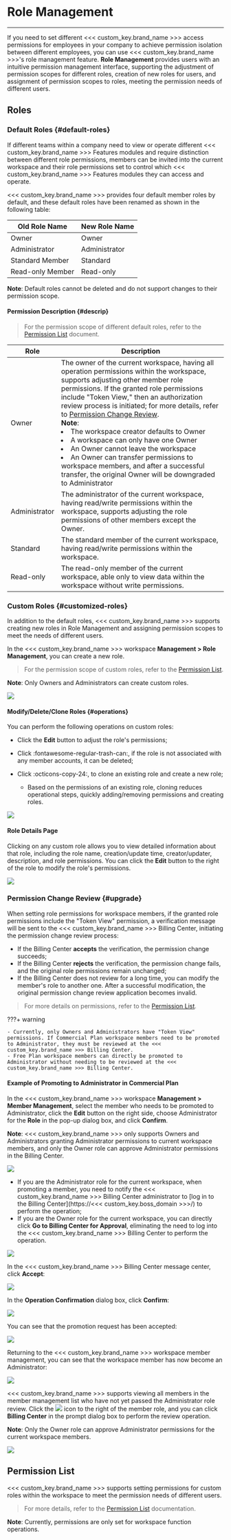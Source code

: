 # Role Management
---

If you need to set different <<< custom_key.brand_name >>> access permissions for employees in your company to achieve permission isolation between different employees, you can use <<< custom_key.brand_name >>>'s role management feature. **Role Management** provides users with an intuitive permission management interface, supporting the adjustment of permission scopes for different roles, creation of new roles for users, and assignment of permission scopes to roles, meeting the permission needs of different users.

## Roles

### Default Roles {#default-roles}

If different teams within a company need to view or operate different <<< custom_key.brand_name >>> Features modules and require distinction between different role permissions, members can be invited into the current workspace and their role permissions set to control which <<< custom_key.brand_name >>> Features modules they can access and operate.

<<< custom_key.brand_name >>> provides four default member roles by default, and these default roles have been renamed as shown in the following table:

| Old Role Name | New Role Name    |
| ------------- | ----------------- |
| Owner         | Owner            |
| Administrator | Administrator    |
| Standard Member | Standard       |
| Read-only Member | Read-only     |

**Note**: Default roles cannot be deleted and do not support changes to their permission scope.

#### Permission Description {#descrip}

> For the permission scope of different default roles, refer to the [Permission List](role-list.md) document.

| **Role** | **Description**                                                     |
| -------- | ------------------------------------------------------------------|
| Owner    | The owner of the current workspace, having all operation permissions within the workspace, supports adjusting other member role permissions. If the granted role permissions include "Token View," then an authorization review process is initiated; for more details, refer to [Permission Change Review](#upgrade).<br />**Note**:<br /><li>The workspace creator defaults to Owner<br /><li>A workspace can only have one Owner<br /><li>An Owner cannot leave the workspace<br /><li>An Owner can transfer permissions to workspace members, and after a successful transfer, the original Owner will be downgraded to Administrator |
| Administrator | The administrator of the current workspace, having read/write permissions within the workspace, supports adjusting the role permissions of other members except the Owner. |
| Standard | The standard member of the current workspace, having read/write permissions within the workspace.                 |
| Read-only | The read-only member of the current workspace, able only to view data within the workspace without write permissions. |

### Custom Roles {#customized-roles}

In addition to the default roles, <<< custom_key.brand_name >>> supports creating new roles in Role Management and assigning permission scopes to meet the needs of different users.

In the <<< custom_key.brand_name >>> workspace **Management > Role Management**, you can create a new role.

> For the permission scope of custom roles, refer to the [Permission List](role-list.md).

**Note**: Only Owners and Administrators can create custom roles.

![](img/8.member_6.png)

#### Modify/Delete/Clone Roles {#operations}

You can perform the following operations on custom roles:

- Click the **Edit** button to adjust the role's permissions;

- Click :fontawesome-regular-trash-can:, if the role is not associated with any member accounts, it can be deleted;

- Click :octicons-copy-24:, to clone an existing role and create a new role;

    - Based on the permissions of an existing role, cloning reduces operational steps, quickly adding/removing permissions and creating roles.

![](img/clone.png)

#### Role Details Page

Clicking on any custom role allows you to view detailed information about that role, including the role name, creation/update time, creator/updater, description, and role permissions. You can click the **Edit** button to the right of the role to modify the role's permissions.

![](img/8.member_13.1.png)

### Permission Change Review {#upgrade}

When setting role permissions for workspace members, if the granted role permissions include the "Token View" permission, a verification message will be sent to the <<< custom_key.brand_name >>> Billing Center, initiating the permission change review process:

- If the Billing Center **accepts** the verification, the permission change succeeds;
- If the Billing Center **rejects** the verification, the permission change fails, and the original role permissions remain unchanged;
- If the Billing Center does not review for a long time, you can modify the member's role to another one. After a successful modification, the original permission change review application becomes invalid.

> For more details on permissions, refer to the [Permission List](role-list.md).

???+ warning

    - Currently, only Owners and Administrators have "Token View" permissions. If Commercial Plan workspace members need to be promoted to Administrator, they must be reviewed at the <<< custom_key.brand_name >>> Billing Center.
    - Free Plan workspace members can directly be promoted to Administrator without needing to be reviewed at the <<< custom_key.brand_name >>> Billing Center.

#### Example of Promoting to Administrator in Commercial Plan

In the <<< custom_key.brand_name >>> workspace **Management > Member Management**, select the member who needs to be promoted to Administrator, click the **Edit** button on the right side, choose Administrator for the **Role** in the pop-up dialog box, and click **Confirm**.

**Note**: <<< custom_key.brand_name >>> only supports Owners and Administrators granting Administrator permissions to current workspace members, and only the Owner role can approve Administrator permissions in the Billing Center.

![](img/11.role_upgrade_1.png)

- If you are the Administrator role for the current workspace, when promoting a member, you need to notify the <<< custom_key.brand_name >>> Billing Center administrator to [log in to the Billing Center](https://<<< custom_key.boss_domain >>>/) to perform the operation;
- If you are the Owner role for the current workspace, you can directly click **Go to Billing Center for Approval**, eliminating the need to log into the <<< custom_key.brand_name >>> Billing Center to perform the operation.

![](img/11.role_upgrade_2.png)

In the <<< custom_key.brand_name >>> Billing Center message center, click **Accept**:

![](img/11.role_upgrade_3.png)

In the **Operation Confirmation** dialog box, click **Confirm**:

![](img/11.role_upgrade_4.png)

You can see that the promotion request has been accepted:

![](img/11.role_upgrade_5.png)

Returning to the <<< custom_key.brand_name >>> workspace member management, you can see that the workspace member has now become an Administrator:

![](img/11.role_upgrade_6.png)

<<< custom_key.brand_name >>> supports viewing all members in the member management list who have not yet passed the Administrator role review. Click the ![](img/4.member_admin_2.png) icon to the right of the member role, and you can click **Billing Center** in the prompt dialog box to perform the review operation.

**Note**: Only the Owner role can approve Administrator permissions for the current workspace members.

![](img/4.member_admin_1.png)

## Permission List

<<< custom_key.brand_name >>> supports setting permissions for custom roles within the workspace to meet the permission needs of different users.

> For more details, refer to the [Permission List](role-list.md) documentation.

**Note**: Currently, permissions are only set for workspace function operations.